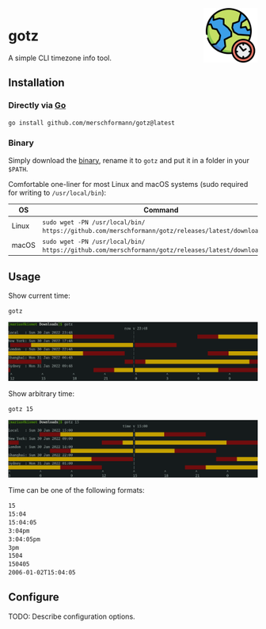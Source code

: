 <img src="material/icon/world.svg" align="right" height="110"/>

# go**tz**

A simple CLI timezone info tool.

## Installation

### Directly via [Go](https://go.dev/doc/install)

```bash
go install github.com/merschformann/gotz@latest
```

### Binary

Simply download the [binary](/merschformann/gotz/releases/latest/), rename it to `gotz` and put it in a folder in your `$PATH`.

Comfortable one-liner for most Linux and macOS systems (sudo required for writing to `/usr/local/bin`):

| OS | Command |
| --- | --- |
| Linux | `sudo wget -PN /usr/local/bin/ https://github.com/merschformann/gotz/releases/latest/download/gotz` |
| macOS | `sudo wget -PN /usr/local/bin/ https://github.com/merschformann/gotz/releases/latest/download/gotz` |

## Usage

Show current time:

```bash
gotz
```

![preview](material/screenshot/preview1.png)

Show arbitrary time:

```bash
gotz 15
```

![preview](material/screenshot/preview2.png)

Time can be one of the following formats:

```txt
15
15:04
15:04:05
3:04pm
3:04:05pm
3pm
1504
150405
2006-01-02T15:04:05
```

## Configure

TODO: Describe configuration options.
